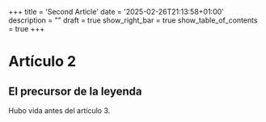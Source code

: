 +++
title = 'Second Article'
date = '2025-02-26T21:13:58+01:00'
description = ""
draft = true
show_right_bar = true
show_table_of_contents = true
+++


# Artículo 2

## El precursor de la leyenda

Hubo vida antes del artículo 3.